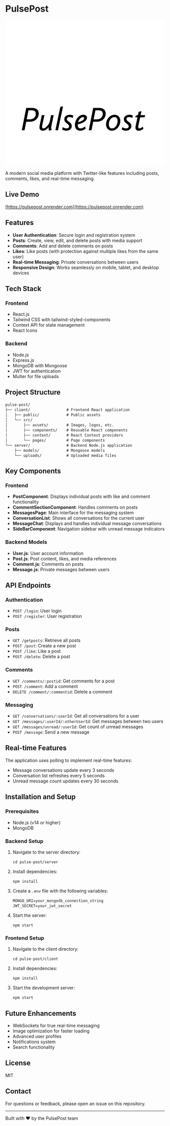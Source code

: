 # PulsePost

![PulsePost Logo](client/src/assets/logos/PulsePost-logos_white.png)

A modern social media platform with Twitter-like features including posts, comments, likes, and real-time messaging.

## Live Demo

[https://pulsepost.onrender.com](https://pulsepost.onrender.com)

## Features

- **User Authentication**: Secure login and registration system
- **Posts**: Create, view, edit, and delete posts with media support
- **Comments**: Add and delete comments on posts
- **Likes**: Like posts (with protection against multiple likes from the same user)
- **Real-time Messaging**: Private conversations between users
- **Responsive Design**: Works seamlessly on mobile, tablet, and desktop devices

## Tech Stack

### Frontend
- React.js
- Tailwind CSS with tailwind-styled-components
- Context API for state management
- React Icons

### Backend
- Node.js
- Express.js
- MongoDB with Mongoose
- JWT for authentication
- Multer for file uploads

## Project Structure

```
pulse-post/
├── client/                # Frontend React application
│   ├── public/            # Public assets
│   └── src/
│       ├── assets/        # Images, logos, etc.
│       ├── components/    # Reusable React components
│       ├── context/       # React Context providers
│       └── pages/         # Page components
└── server/                # Backend Node.js application
    ├── models/            # Mongoose models
    └── uploads/           # Uploaded media files
```

## Key Components

### Frontend

- **PostComponent**: Displays individual posts with like and comment functionality
- **CommentSectionComponent**: Handles comments on posts
- **MessagesPage**: Main interface for the messaging system
- **ConversationList**: Shows all conversations for the current user
- **MessageChat**: Displays and handles individual message conversations
- **SideBarComponent**: Navigation sidebar with unread message indicators

### Backend Models

- **User.js**: User account information
- **Post.js**: Post content, likes, and media references
- **Comment.js**: Comments on posts
- **Message.js**: Private messages between users

## API Endpoints

### Authentication
- `POST /login`: User login
- `POST /register`: User registration

### Posts
- `GET /getposts`: Retrieve all posts
- `POST /post`: Create a new post
- `POST /like`: Like a post
- `POST /delete`: Delete a post

### Comments
- `GET /comments/:postid`: Get comments for a post
- `POST /comment`: Add a comment
- `DELETE /comment/:commentid`: Delete a comment

### Messaging
- `GET /conversations/:userId`: Get all conversations for a user
- `GET /messages/:userId/:otherUserId`: Get messages between two users
- `GET /messages/unread/:userId`: Get count of unread messages
- `POST /message`: Send a new message

## Real-time Features

The application uses polling to implement real-time features:

- Message conversations update every 3 seconds
- Conversation list refreshes every 5 seconds
- Unread message count updates every 30 seconds

## Installation and Setup

### Prerequisites
- Node.js (v14 or higher)
- MongoDB

### Backend Setup

1. Navigate to the server directory:
   ```
   cd pulse-post/server
   ```

2. Install dependencies:
   ```
   npm install
   ```

3. Create a `.env` file with the following variables:
   ```
   MONGO_URI=your_mongodb_connection_string
   JWT_SECRET=your_jwt_secret
   ```

4. Start the server:
   ```
   npm start
   ```

### Frontend Setup

1. Navigate to the client directory:
   ```
   cd pulse-post/client
   ```

2. Install dependencies:
   ```
   npm install
   ```

3. Start the development server:
   ```
   npm start
   ```

## Future Enhancements

- WebSockets for true real-time messaging
- Image optimization for faster loading
- Advanced user profiles
- Notifications system
- Search functionality

## License

MIT

## Contact

For questions or feedback, please open an issue on this repository.

---

Built with ❤️ by the PulsePost team
